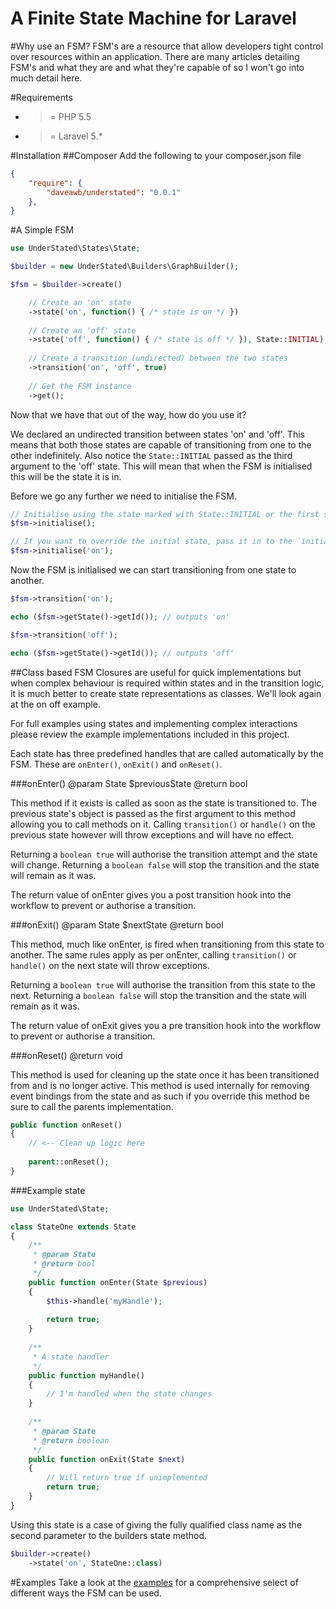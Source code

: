 A Finite State Machine for Laravel
==================================

#Why use an FSM?
FSM's are a resource that allow developers tight control over resources within an application. There are many 
articles detailing FSM's and what they are and what they're capable of so I won't go into much detail here.

#Requirements
- >= PHP 5.5
- >= Laravel 5.*

#Installation
##Composer
Add the following to your composer.json file

````json
{
    "require": {
        "daveawb/understated": "0.0.1"
    },
}
````

#A Simple FSM
````php
use UnderStated\States\State;

$builder = new UnderStated\Builders\GraphBuilder();

$fsm = $builder->create()

    // Create an 'on' state
    ->state('on', function() { /* state is on */ })
    
    // Create an 'off' state
    ->state('off', function() { /* state is off */ }), State::INITIAL)
    
    // Create a transition (undirected) between the two states
    ->transition('on', 'off', true)
    
    // Get the FSM instance
    ->get();
````

Now that we have that out of the way, how do you use it?

We declared an undirected transition between states 'on' and 'off'. This means that both those states are capable of 
transitioning from one to the other indefinitely. Also notice the `State::INITIAL` passed as the third argument to 
the 'off' state. This will mean that when the FSM is initialised this will be the state it is in.

Before we go any further we need to initialise the FSM.

````php
// Initialise using the state marked with State::INITIAL or the first state added.
$fsm->initialise();

// If you want to override the initial state, pass it in to the `initialise` method
$fsm->initialise('on');
````

Now the FSM is initialised we can start transitioning from one state to another.

````php
$fsm->transition('on');

echo ($fsm->getState()->getId()); // outputs 'on'

$fsm->transition('off');

echo ($fsm->getState()->getId()); // outputs 'off'
````

##Class based FSM
Closures are useful for quick implementations but when complex behaviour is required within states and in the transition logic, it is much better to create state representations as classes. We'll look again at the on off example.

For full examples using states and implementing complex interactions please review the example implementations included in this project.

Each state has three predefined handles that are called automatically by the FSM. These are `onEnter()`, `onExit()` and `onReset()`.

###onEnter()
@param State $previousState
@return bool

This method if it exists is called as soon as the state is transitioned to. The previous state's object is passed as the first argument to this method allowing you to call methods on it. Calling `transition()` or `handle()` on the previous state however will throw exceptions and will have no effect.

Returning a `boolean true` will authorise the transition attempt and the state will change.
Returning a `boolean false` will stop the transition and the state will remain as it was.

The return value of onEnter gives you a post transition hook into the workflow to prevent or authorise a transition.

###onExit()
@param State $nextState
@return bool

This method, much like onEnter, is fired when transitioning from this state to another. The same rules apply as per onEnter, calling `transition()` or `handle()` on the next state will throw exceptions.

Returning a `boolean true` will authorise the transition from this state to the next.
Returning a `boolean false` will stop the transition and the state will remain as it was.

The return value of onExit gives you a pre transition hook into the workflow to prevent or authorise a transition.

###onReset()
@return void

This method is used for cleaning up the state once it has been transitioned from and is no longer active. This method is used internally for removing event bindings from the state and as such if you override this method be sure to call the parents implementation.

````php
public function onReset()
{
    // <-- Clean up logic here
    
    parent::onReset();
}
````
###Example state
````php
use UnderStated\State;

class StateOne extends State
{
    /**
     * @param State
     * @return bool
     */
    public function onEnter(State $previous)
    {
        $this->handle('myHandle');
        
        return true;
    }
    
    /**
     * A state handler
     */
    public function myHandle()
    {
        // I'm handled when the state changes
    }
    
    /**
     * @param State
     * @return boolean
     */
    public function onExit(State $next)
    {
        // Will return true if unimplemented
        return true;
    }
}
````

Using this state is a case of giving the fully qualified class name as the second parameter to the builders state method.

````php
$builder->create()
    ->state('on', StateOne::class)
````

#Examples
Take a look at the [examples](https://github.com/Daveawb/UnderStated/tree/master/examples) for a comprehensive select
 of different ways the FSM can be used.
